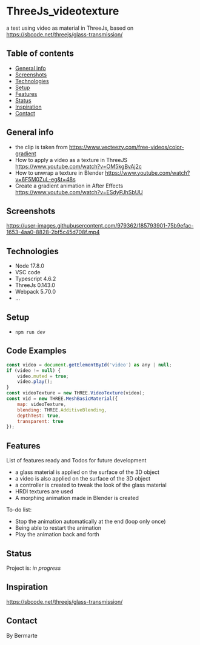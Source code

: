 # ThreeJs_videotexture

a test using video as material in ThreeJs, based on https://sbcode.net/threejs/glass-transmission/

## Table of contents

- [General info](#general-info)
- [Screenshots](#screenshots)
- [Technologies](#technologies)
- [Setup](#setup)
- [Features](#features)
- [Status](#status)
- [Inspiration](#inspiration)
- [Contact](#contact)

## General info

- the clip is taken from https://www.vecteezy.com/free-videos/color-gradient
- How to apply a video as a texture in ThreeJS https://www.youtube.com/watch?v=OM5kgBvAj2c
- How to unwrap a texture in Blender https://www.youtube.com/watch?v=6F5M0ZuL-eg&t=48s
- Create a gradient animation in After Effects https://www.youtube.com/watch?v=ESdyPJhSbUU

## Screenshots


https://user-images.githubusercontent.com/979362/185793901-75b9efac-1653-4aa0-8828-2bf5c45d708f.mp4

## Technologies

- Node 17.8.0
- VSC code
- Typescript 4.6.2
- ThreeJs 0.143.0
- Webpack 5.70.0
- ...

## Setup

- `npm run dev`

## Code Examples

```js
const video = document.getElementById('video') as any | null;
if (video != null) {
    video.muted = true;
    video.play();
}
const videoTexture = new THREE.VideoTexture(video);
const vid = new THREE.MeshBasicMaterial({
    map: videoTexture,
    blending: THREE.AdditiveBlending,
    depthTest: true,
    transparent: true
});
```

## Features

List of features ready and Todos for future development

- a glass material is applied on the surface of the 3D object
- a video is also applied on the surface of the 3D object
- a controller is created to tweak the look of the glass material
- HRDI textures are used
- A morphing animation made in Blender is created

To-do list:

- Stop the animation automatically at the end (loop only once)
- Being able to restart the animation
- Play the animation back and forth

## Status

Project is: _in progress_

## Inspiration

https://sbcode.net/threejs/glass-transmission/

## Contact

By Bermarte
